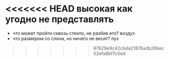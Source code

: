 <<<<<<< HEAD
высокая
как угодно
не представлять
=======
- что может пройти сквозь стекло, не разбив его?
воздух
- что размером со слона, но ничего не весит?
пух
>>>>>>> 97629e9c42cbda21876adb26bec02efa8bf7c0e4
